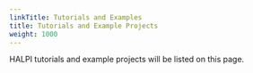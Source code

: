 ```yaml
---
linkTitle: Tutorials and Examples
title: Tutorials and Example Projects
weight: 1000
---
```


HALPI tutorials and example projects will be listed on this page.

